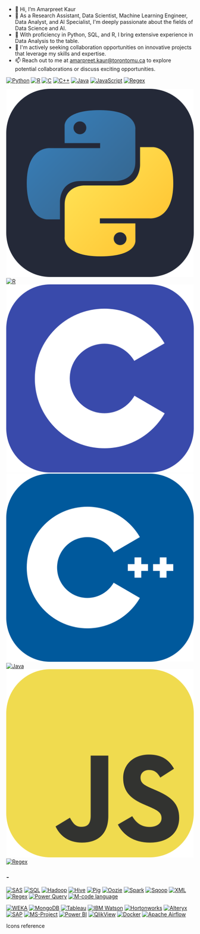 - 👋 Hi, I’m Amarpreet Kaur
- 👀 As a Research Assistant, Data Scientist, Machine Learning Engineer, Data Analyst, and AI Specialist, I'm deeply passionate about the fields of Data Science and AI.
- 🌱 With proficiency in Python, SQL, and R, I bring extensive experience in Data Analysis to the table.
- 💞️  I'm actively seeking collaboration opportunities on innovative projects that leverage my skills and expertise.
- 📫  Reach out to me at amarpreet.kaur@torontomu.ca to explore potential collaborations or discuss exciting opportunities.

[![Python](https://skillicons.dev/icons?i=python)](https://www.python.org)
[![R](https://skillicons.dev/icons?i=r)](https://www.r-project.org)
[![C](https://skillicons.dev/icons?i=c)](https://www.iso.org/standard/74528.html)
[![C++](https://skillicons.dev/icons?i=cpp)](https://isocpp.org)
[![Java](https://skillicons.dev/icons?i=java)](https://www.oracle.com/java)
[![JavaScript](https://skillicons.dev/icons?i=javascript)](https://developer.mozilla.org/en-US/docs/Web/JavaScript)
[![Regex](https://skillicons.dev/icons?i=regex)](https://www.regular-expressions.info)

[![Python](https://github.com/Amarpreet3/Github-readme-skill-icons/blob/main/icons/Python-Dark.svg)](https://www.python.org)
[![R](https://github.com/Amarpreet3/Github-readme-skill-icons/blob/main/icons/r.svg)](https://www.r-project.org)
[![C](https://github.com/Amarpreet3/Github-readme-skill-icons/blob/main/icons/c.svg)](https://www.iso.org/standard/74528.html)
[![C++](https://github.com/Amarpreet3/Github-readme-skill-icons/blob/main/icons/cpp.svg)](https://isocpp.org)
[![Java](https://github.com/Amarpreet3/Github-readme-skill-icons/blob/main/icons/java.svg)](https://www.oracle.com/java)
[![JavaScript](https://github.com/Amarpreet3/Github-readme-skill-icons/blob/main/icons/javascript.svg)](https://developer.mozilla.org/en-US/docs/Web/JavaScript)
[![Regex](https://github.com/Amarpreet3/Github-readme-skill-icons/blob/main/icons/regex.svg)](https://www.regular-expressions.info)

### -

[![SAS](https://img.shields.io/badge/-SAS-CA2129?style=flat-square&logo=SAS&logoColor=white)](https://www.sas.com)
[![SQL](https://img.shields.io/badge/-SQL-336791?style=flat-square&logo=postgresql&logoColor=white)](https://www.postgresql.org)
[![Hadoop](https://img.shields.io/badge/-Hadoop-66CCFF?style=flat-square&logo=ApacheHadoop&logoColor=white)](https://hadoop.apache.org)
[![Hive](https://img.shields.io/badge/-Hive-FDEE21?style=flat-square&logo=ApacheHive&logoColor=black)](https://hive.apache.org)
[![Pig](https://img.shields.io/badge/-Pig-F0AD4E?style=flat-square&logo=ApachePig&logoColor=white)](https://pig.apache.org)
[![Oozie](https://img.shields.io/badge/-Oozie-0066b3?style=flat-square)](https://oozie.apache.org)
[![Spark](https://img.shields.io/badge/-Spark-E25A1C?style=flat-square&logo=ApacheSpark&logoColor=white)](https://spark.apache.org)
[![Sqoop](https://img.shields.io/badge/-Sqoop-72147E?style=flat-square)](https://sqoop.apache.org)
[![XML](https://img.shields.io/badge/-XML-007ACC?style=flat-square)](https://www.w3.org/XML)
[![Regex](https://img.shields.io/badge/-Regex-FFDD0D?style=flat-square&logo=JSFiddle&logoColor=black)](https://www.regular-expressions.info)
[![Power Query](https://img.shields.io/badge/-Power_Query-217346?style=flat-square)](https://powerquery.microsoft.com)
[![M-code language](https://img.shields.io/badge/-M_code-6504B5?style=flat-square)](https://docs.microsoft.com/en-us/powerquery-m/power-query-m-reference)


[![WEKA](https://img.shields.io/badge/-WEKA-000000?style=flat-square)](https://www.cs.waikato.ac.nz/ml/weka/)
[![MongoDB](https://img.shields.io/badge/-MongoDB-47A248?style=flat-square&logo=MongoDB&logoColor=white)](https://www.mongodb.com)
[![Tableau](https://img.shields.io/badge/-Tableau-E97627?style=flat-square&logo=Tableau&logoColor=white)](https://www.tableau.com)
[![IBM Watson](https://img.shields.io/badge/-IBM%20Watson-BE95FF?style=flat-square)](https://www.ibm.com/watson)
[![Hortonworks](https://img.shields.io/badge/-Hortonworks-FE7A16?style=flat-square&logo=ApacheHive&logoColor=white)](https://cloudera.com/about/hortonworks.html)
[![Alteryx](https://img.shields.io/badge/-Alteryx-84BEE9?style=flat-square)](https://www.alteryx.com)
[![SAP](https://img.shields.io/badge/-SAP-0FAAFF?style=flat-square&logo=SAP&logoColor=white)](https://www.sap.com)
[![MS-Project](https://img.shields.io/badge/-MS%20Project-217346?style=flat-square)](https://www.microsoft.com/en-us/microsoft-365/project/project-management-software)
[![Power BI](https://img.shields.io/badge/-Power%20BI-F2C811?style=flat-square&logo=PowerBI&logoColor=white)](https://powerbi.microsoft.com)
[![QlikView](https://img.shields.io/badge/-QlikView-FF4C4C?style=flat-square)](https://www.qlik.com/us/products/qlikview)
[![Docker](https://img.shields.io/badge/-Docker-2496ED?style=flat-square&logo=Docker&logoColor=white)](https://www.docker.com)
[![Apache Airflow](https://img.shields.io/badge/-Apache%20Airflow-017CEE?style=flat-square&logo=ApacheAirflow&logoColor=white)](https://airflow.apache.org)







Icons reference 



